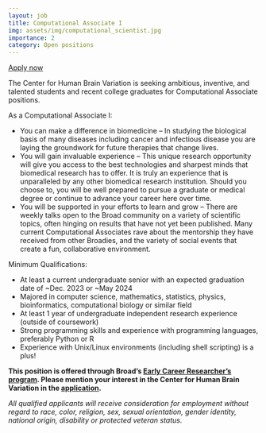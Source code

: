```yaml
---
layout: job
title: Computational Associate I
img: assets/img/computational_scientist.jpg
importance: 2
category: Open positions
---
```


<a href="https://broadinstitute.wd1.myworkdayjobs.com/broad_institute/job/Early-Career-Researchers---Computational-Associate-I--Broad-wide-openings_38028/apply">Apply now <i class="fas fa-external-link-alt"></i></a>

The Center for Human Brain Variation is seeking ambitious, inventive, and talented students and recent college graduates for Computational Associate positions. 

As a Computational Associate I:
- You can make a difference in biomedicine – In studying the biological basis of many diseases including cancer and infectious disease you are laying the groundwork for future therapies that change lives.
- You will gain invaluable experience – This unique research opportunity will give you access to the best technologies and sharpest minds that biomedical research has to offer. It is truly an experience that is unparalleled by any other biomedical research institution. Should you choose to, you will be well prepared to pursue a graduate or medical degree or continue to advance your career here over time.
- You will be supported in your efforts to learn and grow – There are weekly talks open to the Broad community on a variety of scientific topics, often hinging on results that have not yet been published. Many current Computational Associates rave about the mentorship they have received from other Broadies, and the variety of social events that create a fun, collaborative environment.

Minimum Qualifications:

- At least a current undergraduate senior with an expected graduation date of ~Dec. 2023 or ~May 2024
- Majored in computer science, mathematics, statistics, physics, bioinformatics, computational biology or similar field
- At least 1 year of undergraduate independent research experience (outside of coursework)
- Strong programming skills and experience with programming languages, preferably Python or R 
- Experience with Unix/Linux environments (including shell scripting) is a plus!

**This position is offered through Broad’s [Early Career Researcher’s program](https://www.broadinstitute.org/careers/recent-grads).  Please mention your interest in the Center for Human Brain Variation in the [application](https://broadinstitute.wd1.myworkdayjobs.com/broad_institute/job/Early-Career-Researchers---Computational-Associate-I--Broad-wide-openings_38028/apply).**

*All qualified applicants will receive consideration for employment without regard to race, color, religion, sex, sexual orientation, gender identity, national origin, disability or protected veteran status.*
